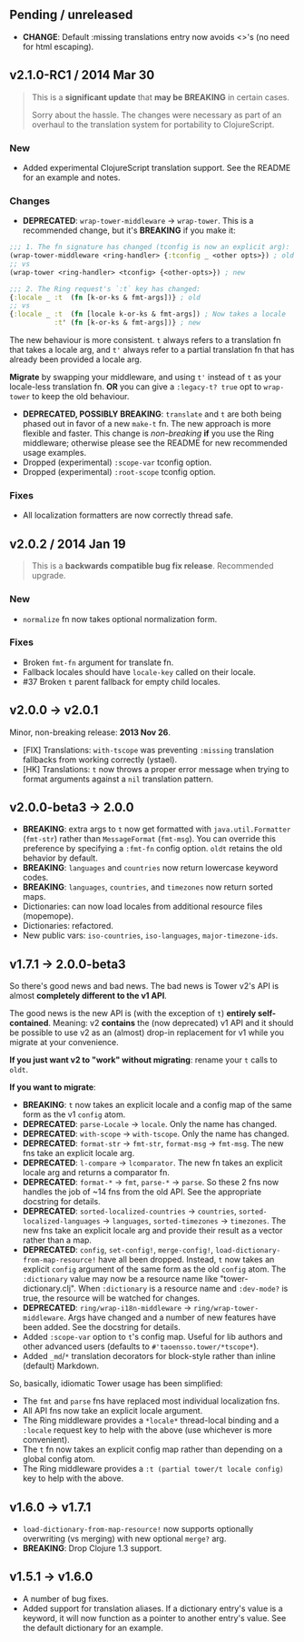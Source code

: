 ## Pending / unreleased

 * **CHANGE**: Default :missing translations entry now avoids <>'s (no need for html escaping).


## v2.1.0-RC1 / 2014 Mar 30

> This is a **significant update** that **may be BREAKING** in certain cases.
>
> Sorry about the hassle. The changes were necessary as part of an overhaul to the translation system for portability to ClojureScript.

### New

 * Added experimental ClojureScript translation support. See the README for an example and notes.

### Changes

 * **DEPRECATED**: `wrap-tower-middleware` -> `wrap-tower`. This is a recommended change, but it's **BREAKING** if you make it:

  ```clojure
  ;;; 1. The fn signature has changed (tconfig is now an explicit arg):
  (wrap-tower-middleware <ring-handler> {:tconfig _ <other opts>}) ; old
  ;; vs
  (wrap-tower <ring-handler> <tconfig> {<other-opts>}) ; new

  ;;; 2. The Ring request's `:t` key has changed:
  {:locale _ :t  (fn [k-or-ks & fmt-args])} ; old
  ;; vs
  {:locale _ :t  (fn [locale k-or-ks & fmt-args]) ; Now takes a locale
             :t' (fn [k-or-ks & fmt-args])} ; new
  ```

 The new behaviour is more consistent. `t` always refers to a translation fn that takes a locale arg, and `t'` always refer to a partial translation fn that has already been provided a locale arg.

 **Migrate** by swapping your middleware, and using `t'` instead of `t` as your locale-less translation fn. **OR** you can give a `:legacy-t? true` opt to `wrap-tower` to keep the old behaviour.

 * **DEPRECATED, POSSIBLY BREAKING**: `translate` and `t` are both being phased out in favor of a new `make-t` fn. The new approach is more flexible and faster. This change is _non-breaking_ **if** you use the Ring middleware; otherwise please see the README for new recommended usage examples.
 * Dropped (experimental) `:scope-var` tconfig option.
 * Dropped (experimental) `:root-scope` tconfig option.

### Fixes

 * All localization formatters are now correctly thread safe.


## v2.0.2 / 2014 Jan 19

> This is a **backwards compatible bug fix release**. Recommended upgrade.

### New

 * `normalize` fn now takes optional normalization form.

### Fixes

 * Broken `fmt-fn` argument for translate fn.
 * Fallback locales should have `locale-key` called on their locale.
 * #37 Broken `t` parent fallback for empty child locales.


## v2.0.0 → v2.0.1

  Minor, non-breaking release: **2013 Nov 26**.

  * [FIX] Translations: `with-tscope` was preventing `:missing` translation fallbacks from working correctly (ystael).
  * [HK] Translations: `t` now throws a proper error message when trying to format arguments against a `nil` translation pattern.


## v2.0.0-beta3 → 2.0.0

  * **BREAKING**: extra args to `t` now get formatted with `java.util.Formatter` (`fmt-str`) rather than `MessageFormat` (`fmt-msg`). You can override this preference by specifying a `:fmt-fn` config option. `oldt` retains the old behavior by default.
  * **BREAKING**: `languages` and `countries` now return lowercase keyword codes.
  * **BREAKING**: `languages`, `countries`, and `timezones` now return sorted maps.
  * Dictionaries: can now load locales from additional resource files (mopemope).
  * Dictionaries: refactored.
  * New public vars: `iso-countries`, `iso-languages`, `major-timezone-ids`.


## v1.7.1 → 2.0.0-beta3

So there's good news and bad news. The bad news is Tower v2's API is almost **completely different to the v1 API**.

The good news is the new API is (with the exception of `t`) **entirely self-contained**. Meaning: v2 **contains** the (now deprecated) v1 API and it should be possible to use v2 as an (almost) drop-in replacement for v1 while you migrate at your convenience.

**If you just want v2 to "work" without migrating**: rename your `t` calls to `oldt`.

**If you want to migrate**:

  * **BREAKING**: `t` now takes an explicit locale and a config map of the same form as the v1 `config` atom.
  * **DEPRECATED**: `parse-Locale` -> `locale`. Only the name has changed.
  * **DEPRECATED**: `with-scope` -> `with-tscope`. Only the name has changed.
  * **DEPRECATED**: `format-str` -> `fmt-str`, `format-msg` -> `fmt-msg`. The new fns take an explicit locale arg.
  * **DEPRECATED**: `l-compare` -> `lcomparator`. The new fn takes an explicit locale arg and returns a comparator fn.
  * **DEPRECATED**: `format-*` -> `fmt`, `parse-*` -> `parse`. So these 2 fns now handles the job of ~14 fns from the old API. See the appropriate docstring for details.
  * **DEPRECATED**: `sorted-localized-countries` -> `countries`, `sorted-localized-languages` -> `languages`, `sorted-timezones` -> `timezones`. The new fns take an explicit locale arg and provide their result as a vector rather than a map.
  * **DEPRECATED**: `config`, `set-config!`, `merge-config!`, `load-dictionary-from-map-resource!` have all been dropped. Instead, `t` now takes an explicit `config` argument of the same form as the old `config` atom. The `:dictionary` value may now be a resource name like "tower-dictionary.clj". When `:dictionary` is a resource name and `:dev-mode?` is true, the resource will be watched for changes.
  * **DEPRECATED**: `ring/wrap-i18n-middleware` -> `ring/wrap-tower-middleware`. Args have changed and a number of new features have been added. See the docstring for details.
  * Added `:scope-var` option to `t`'s config map. Useful for lib authors and other advanced users (defaults to `#'taoensso.tower/*tscope*`).
  * Added `_md`/`*` translation decorators for block-style rather than inline (default) Markdown.

So, basically, idiomatic Tower usage has been simplified:

  * The `fmt` and `parse` fns have replaced most individual localization fns.
  * All API fns now take an explicit locale argument.
  * The Ring middleware provides a `*locale*` thread-local binding and a `:locale` request key to help with the above (use whichever is more convenient).
  * The `t` fn now takes an explicit config map rather than depending on a global config atom.
  * The Ring middleware provides a `:t (partial tower/t locale config)` key to help with the above.


## v1.6.0 → v1.7.1

  * `load-dictionary-from-map-resource!` now supports optionally overwriting (vs merging) with new optional `merge?` arg.
  * **BREAKING**: Drop Clojure 1.3 support.


## v1.5.1 → v1.6.0

  * A number of bug fixes.
  * Added support for translation aliases. If a dictionary entry's value is a keyword, it will now function as a pointer to another entry's value. See the default dictionary for an example.

